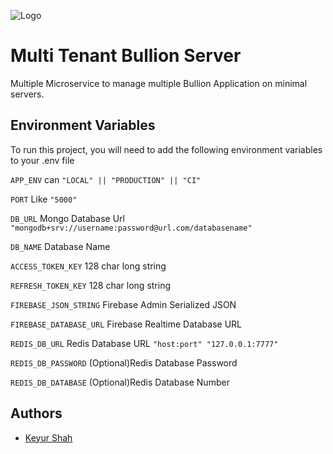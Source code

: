 
![Logo](https://rpsoftech.net/assets/svgs/logo-rp.svg)


# Multi Tenant Bullion Server

Multiple Microservice to manage multiple Bullion Application on minimal servers.


## Environment Variables

To run this project, you will need to add the following environment variables to your .env file

`APP_ENV` can `"LOCAL" || "PRODUCTION" || "CI"` 

`PORT` Like `"5000"`

`DB_URL` Mongo Database Url `"mongodb+srv://username:password@url.com/databasename"`

`DB_NAME` Database Name

`ACCESS_TOKEN_KEY` 128 char long string

`REFRESH_TOKEN_KEY` 128 char long string

`FIREBASE_JSON_STRING` Firebase Admin Serialized JSON

`FIREBASE_DATABASE_URL` Firebase Realtime Database URL

`REDIS_DB_URL` Redis Database URL `"host:port" "127.0.0.1:7777"`

`REDIS_DB_PASSWORD` (Optional)Redis Database Password

`REDIS_DB_DATABASE` (Optional)Redis Database Number

## Authors

- [Keyur Shah](https://www.github.com/keyurboss)


